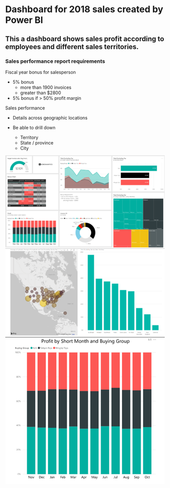 # Dashboard for  2018 sales created by Power BI
## This a dashboard shows sales profit according to employees and different sales territories. 
### Sales performance report requirements 

Fiscal year bonus for salesperson
- 5% bonus 
  - more than 1900 invoices
  - greater than $2800
- 5% bonus if > 50% profit margin

Sales performance
- Details across geographic locations
- Be able to drill down

    * Territory
    * State / province
    * City
    
![alt text](image1.png)
![alt text](image2.png)
![alt text](image3.png)

